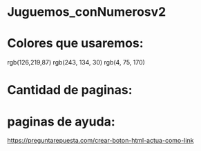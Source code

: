 # Juguemos_conNumerosv2
# Colores que usaremos:
rgb(126,219,87)
rgb(243, 134, 30)
rgb(4, 75, 170)
# Cantidad de paginas:
# paginas de ayuda:
https://preguntarepuesta.com/crear-boton-html-actua-como-link

